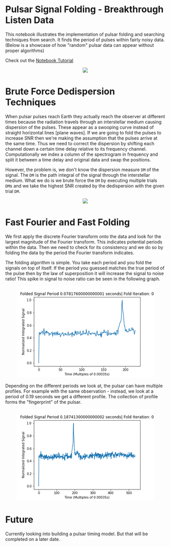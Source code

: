 # Pulsar Signal Folding - Breakthrough Listen Data
This notebook illustrates the implementation of pulsar folding and searching techniques from search. It finds the period of pulses within fairly noisy data. (Below is a showcase of how "random" pulsar data can appear without proper algorithms)

Check out the [Notebook Tutorial](https://github.com/PetchMa/Pulsar_Folding/blob/master/Pulsar_DedisperseV3.ipynb)

<p align="center"> 
    <img src="https://github.com/PetchMa/pulsar_notebooks/blob/master/assets/FAST_folding.gif?raw=true">
</p>

# Brute Force Dedispersion Techniques 
When pulsar pulses reach Earth they actually reach the observer at different times because the radiation travels through an interstellar medium causing dispersion of the pulses. These appear as a swooping curve instead of straight horizontal lines [plane waves]. If we are going to fold the pulses to increase SNR then we're making the assumption that the pulses arrive at the same time. Thus we need to correct the dispersion by shifting each channel down a certain time delay relative to its frequency channel. Computationally we index a column of the spectrogram in frequency and split it between a time delay and original data and swap the positions.

However, the problem is, we don't know the dispersion measure `DM` of the signal. The `DM` is the path integral of the signal through the interstellar medium. What we do is we brute force the `DM` by executing multiple trials `DM`s and we take the highest SNR created by the dedispersion with the given trial `DM`.

<p align="center"> 
    <img src="https://astronomy.swin.edu.au/cms/cpg15x/albums/scaled_cache/wonderpulse-400x309.jpg">
</p>


# Fast Fourier and Fast Folding

We first apply the discrete Fourier transform onto the data and look for the largest magnitude of the Fourier transform. This indicates potential periods within the data. Then we need to check for its consistency and we do so by folding the data by the period the Fourier transform indicates.

The folding algorithm is simple. You take each period and you fold the signals on top of itself. If the period you guessed matches the true period of the pulse then by the law of superposition it will increase the signal to noise ratio! This spike in signal to noise ratio can be seen in the following graph.

<p align="center"> 
    <img src="https://github.com/PetchMa/Pulsar_Folding/blob/master/assets/CAN_2.gif?raw=true">
</p>

Depending on the different periods we look at, the pulsar can have multiple profiles. For example with the same observation - instead, we look at a period of 0.19 seconds we get a different profile. The collection of profile forms the "fingerprint" of the pulsar. 

<p align="center"> 
    <img src="https://github.com/PetchMa/Pulsar_Folding/blob/master/assets/can_3.gif?raw=true">
</p>

# Future
Currently looking into building a pulsar timing model. But that will be completed on a later date.
